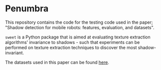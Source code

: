 # Penumbra

This repository contains the code for the testing code used in the paper;
"Shadow detection for mobile robots: features, evaluation, and datasets".

`sweet` is a Python package that is aimed at evaluating texture extraction
algorithms' invariance to shadows - such that experiments can be performed on
texture extraction techniques to discover the most shadow-invariant.

The datasets used in this paper can be found [here][1].


[1]: dx.doi.org/10.5281/zenodo.59019
